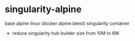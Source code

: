 # singularity-alpine
base alpine linux (docker alpine:latest) singularity container
- reduce singularity hub builder size from 10M to 6M
